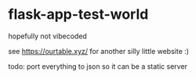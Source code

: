 # flask-app-test-world

hopefully not vibecoded

see https://ourtable.xyz/ for another silly little website :)

todo: port everything to json so it can be a static server